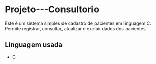 # Projeto---Consultorio
Este é um sistema simples de cadastro de pacientes em linguagem C.  
Permite registrar, consultar, atualizar e excluir dados dos pacientes.

## Linguagem usada
- C
